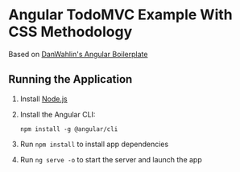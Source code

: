 # Angular TodoMVC Example With CSS Methodology

Based on [DanWahlin's Angular Boilerplate](https://github.com/DanWahlin/Angular-BareBones)

## Running the Application

1. Install [Node.js](http://nodejs.org)

1. Install the Angular CLI:

    `npm install -g @angular/cli`

1. Run `npm install` to install app dependencies

1. Run `ng serve -o` to start the server and launch the app

